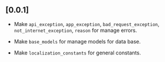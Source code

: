## [0.0.1]

* Make `api_exception`, `app_exception`, `bad_request_exception`, `not_internet_exception`, `reason` for manage errors.

* Make `base_models` for manage models for data base.

* Make `localization_constants` for general constants.
